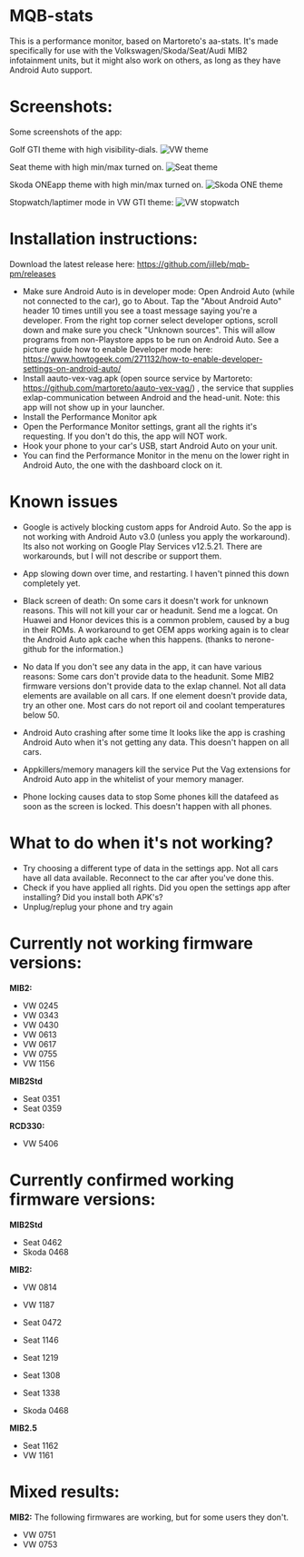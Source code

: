 # MQB-stats

This is a performance monitor, based on Martoreto's aa-stats.
It's made specifically for use with the Volkswagen/Skoda/Seat/Audi MIB2 infotainment units, but it might also work on others, as long as they have Android Auto support.

# Screenshots:
Some screenshots of the app:

Golf GTI theme with high visibility-dials.
![VW theme](https://i.imgur.com/dTG3oBq.png)

Seat theme with high min/max turned on.
![Seat theme](https://i.imgur.com/g8J8whV.png)

Skoda ONEapp theme with high min/max turned on.
![Skoda ONE theme](https://i.imgur.com/OfO3jpb.png)

Stopwatch/laptimer mode in VW GTI theme:
![VW stopwatch](https://i.imgur.com/0jm310L.png)


# Installation instructions:

Download the latest release here: https://github.com/jilleb/mqb-pm/releases

- Make sure Android Auto is in developer mode: Open Android Auto (while not connected to the car), go to About. Tap the "About Android Auto" header 10 times untill you see a toast message saying you're a developer. From the right top corner select developer options, scroll down and make sure you check "Unknown sources". This will allow programs from non-Playstore apps to be run on Android Auto. See a picture guide how to enable Developer mode here: https://www.howtogeek.com/271132/how-to-enable-developer-settings-on-android-auto/
- Install aauto-vex-vag.apk (open source service by Martoreto: https://github.com/martoreto/aauto-vex-vag/) , the service that supplies exlap-communication between Android and the head-unit. Note: this app will not show up in your launcher.
- Install the Performance Monitor apk
- Open the Performance Monitor settings, grant all the rights it's requesting. If you don't do this, the app will NOT work.
- Hook your phone to your car's USB, start Android Auto on your unit.
- You can find the Performance Monitor in the menu on the lower right in Android Auto, the one with the dashboard clock on it.


# Known issues
- Google is actively blocking custom apps for Android Auto. So the app is not working with Android Auto v3.0 (unless you apply the workaround). Its also not working on Google Play Services v12.5.21. There are workarounds, but I will not describe or support them. 
- App slowing down over time, and restarting. I haven't pinned this down completely yet. 

- Black screen of death: On some cars it doesn't work for unknown reasons. This will not kill your car or headunit. Send me a logcat. 
On Huawei and Honor devices this is a common problem, caused by a bug in their ROMs. A workaround to get OEM apps working again is to clear the Android Auto apk cache when this happens. (thanks to nerone-github for the information.)

- No data
If you don't see any data in the app, it can have various reasons:
Some cars don't provide data to the headunit. 
Some MIB2 firmware versions don't provide data to the exlap channel.
Not all data elements are available on all cars. If one element doesn't provide data, try an other one.
Most cars do not report oil and coolant temperatures below 50.

- Android Auto crashing after some time
It looks like the app is crashing Android Auto when it's not getting any data. This doesn't happen on all cars.

- Appkillers/memory managers kill the service
Put the Vag extensions for Android Auto app in the whitelist of your memory manager.

- Phone locking causes data to stop
Some phones kill the datafeed as soon as the screen is locked. This doesn't happen with all phones.

# What to do when it's not working?
- Try choosing a different type of data in the settings app. Not all cars have all data available. Reconnect to the car after you've done this.
- Check if you have applied all rights. Did you open the settings app after installing? Did you install both APK's?
- Unplug/replug your phone and try again

# Currently not working firmware versions:
**MIB2:**
- VW 0245
- VW 0343
- VW 0430 
- VW 0613
- VW 0617
- VW 0755
- VW 1156

**MIB2Std**
- Seat 0351
- Seat 0359

**RCD330:**
- VW 5406

# Currently confirmed working firmware versions:
**MIB2Std**
- Seat 0462
- Skoda 0468

**MIB2:**
- VW 0814
- VW 1187
- Seat 0472
- Seat 1146
- Seat 1219
- Seat 1308
- Seat 1338

- Skoda 0468 

**MIB2.5**
- Seat 1162
- VW 1161

# Mixed results:
**MIB2:**
The following firmwares are working, but for some users they don't.
- VW 0751
- VW 0753